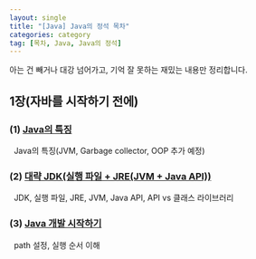 ```yaml
---
layout: single
title: "[Java] Java의 정석 목차"
categories: category
tag: [목차, Java, Java의 정석]
---
```

아는 건 빼거나 대강 넘어가고, 기억 잘 못하는 재밌는 내용만 정리합니다.

## 1장(자바를 시작하기 전에)

### (1) [Java의 특징](/language/standard-of-java-01_1)
&nbsp; Java의 특징(JVM, Garbage collector, OOP 추가 예정)

### (2) [대략 JDK(실행 파일 + JRE(JVM + Java API))](/language/standard-of-java-01_2)
&nbsp; JDK, 실행 파일, JRE, JVM, Java API, API vs 클래스 라이브러리

### (3) [Java 개발 시작하기](/language/standard-of-java-01_3)
&nbsp; path 설정, 실행 순서 이해